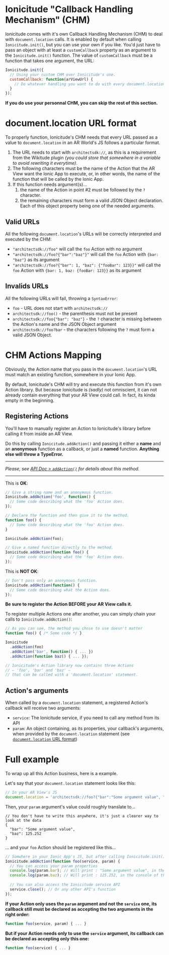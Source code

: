 # Ionicitude "Callback Handling Mechanism" (CHM)

Ionicitude comes with it's own Callback Handling Mechanism (CHM) to deal with `document.location` calls. It is enabled by default when calling `Ionicitude.init()`, but you can use your own if you like. You'd just have to pass an object with at least a `customCallback` property as an argument to the `Ionicitude.init()` function. The value of `customCallback` must be a function that takes one argument, the URL:

```javascript
Ionicitude.init({
  // Using your custom CHM over Ionicitude's one.
  customCallback: function(arViewUrl) {
    // Do whatever handling you want to do with every document.location call's URL received from an AR View
  }
});
```

**If you do use your personnal CHM, you can skip the rest of this section.**

# document.location URL format

To properly function, Ionicitude's CHM needs that every URL passed as a value to `document.location` in an AR World's JS follows a particular format.

1. The URL needs to start with `architectsdk://`, as this is a requirement from the Wikitude plugin _(you could store that somewhere in a variable to avoid rewriting it everytime)_.
2. The following characters must be the name of the Action that the AR View want the Ionic App to execute, or, in other words, the name of the function that will be called by the Ionic App.
3. If this function needs argument(s)...
    1. the name of the Action in point #2 must be followed by the `?` character.
    2. the remaining characters must form a valid JSON Object declaration. Each of this object property being one of the needed arguments.

## Valid URLs
All the following `document.location`'s URLs will be correctly interpreted and executed by the CHM:

* `"architectsdk://foo"` will call the `foo` Action with no argument
* `"architectsdk://foo?{"bar":"baz"}"` will call the `foo` Action with `{bar: "baz"}` as its argument
* `"architectsdk://foo?{"bar": 1, "baz": {"fooBar": 123}}"` will call the `foo` Action with `{bar: 1, baz: {fooBar: 123}}` as its argument

## Invalids URLs
All the following URLs will fail, throwing a `SyntaxError`:

* `foo` - URL does not start with `architectsdk://`
* `architectsdk://foo()` - the parenthesis must not be present
* `architectsdk://foo{"bar": "baz"}` - the `?` character is missing between the Action's name and the JSON Object argument
* `architectsdk://foo?bar` - the characters following the `?` must form a valid JSON Object.

# CHM Actions Mapping
Obviously, the Action name that you pass in the `document.location`'s URL must match an existing function, somewhere in your Ionic App.

By default, Ionicitude's CHM will try and execute this function from it's own Action library. But because Ionicitude is _(sadly)_ not omniscient, it can not already contain everything that your AR View could call. In fact, its kinda empty in the beginning.

## Registering Actions
You'll have to manually register an Action to Ionicitude's library before calling it from inside an AR View.

Do this by calling `Ionicitude.addAction()` and passing it either a **name** and an **anonymous** function as a callback, or just a **named** function. **Anything else will throw a TypeError.**

----------
_Please, see [API Doc > `addAction()`](addAction()) for details about this method._

----------

This is **OK**:

```javascript
// Give a string name and an anonymous function.
Ionicitude.addAction('foo', function() {
  // Some code describing what the 'foo' Action does.
});
```

```javascript
// Declare the function and then give it to the method.
function foo() {
  // Some code describing what the 'foo' Action does.
}

Ionicitude.addAction(foo);
```

```javascript
// Give a named function directly to the method.
Ionicitude.addAction(function foo() {
  // Some code describing what the 'foo' Action does.
});
```

This is **NOT OK**:
```javascript
// Don't pass only an anonymous function.
Ionicitude.addAction(function() {
  // Some code describing what the Action does.
});
```

**Be sure to register the Action BEFORE your AR View calls it.**

To register multiple Actions one after another, you can simply chain your calls to `Ionicitude.addAction()`:

```javascript
// As you can see, the method you chose to use doesn't matter
function foo() { /* Some code */ }

Ionicitude
  .addAction(foo)
  .addAction('bar', function() { ... })
  .addAction(function baz() { ... });

// Ionicitude's Action library now contains three Actions
// — 'foo', 'bar' and 'baz' —
// that can be called with a 'document.location' statement.
```

## Action's arguments
When called by a `document.location` statement, a registered Action's callback will receive two arguments:

* `service`: The Ionicitude service, if you need to call any method from its API
* `param`: An object containing, as its properties, your callback's arguments, when provided by the `document.location` statement (see [`document.location` URL format](#documentlocation-url-format))

# Full example

To wrap up all this Action business, here is a example.

Let's say that your `document.location` statement looks like this:
```javascript
// In your AR View's JS
document.location = 'architectsdk://foo?{"bar":"Some argument value", "baz": 125.252}'
```

Then, your `param` argument's value could roughly translate to...
```
// You don't have to write this anywhere, it's just a clearer way to look at the data
{
  "bar": "Some argument value",
  "baz": 125.252
}
```
... and your `foo` Action should be registered like this...
```javascript
// Somwhere in your Ionic App's JS, but after calling Ionicitude.init()
Ionicitude.addAction(function foo(service, param) {
  // You can access your param properties
  console.log(param.bar); // Will print : "Some argument value", in the console of the Ionic WebView
  console.log(param.baz); // Will print : 125.252, in the console of the Ionic WebView
	
  // You can also access the Ionicitude service API
  service.close(); // Or any other API's function
});
```

**If your Action only uses the `param` argument and not the `service` one, its callback still must be declared as accepting the two arguments in the right order:**

```javascript
function foo(service, param) { ... }
```

**But if your Action needs only to use the `service` argument, its callback can be declared as accepting only this one:**

```javascript
function foo(service) { ... }
```